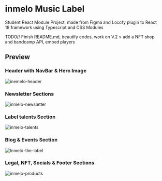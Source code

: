 # inmelo Music Label

Student React Module Project, made from Figma and Locofy plugin to React 18 framework using Typescript and CSS Modules

TODO// Finish README.md, beautify codes, work on V.2  > add a NFT shop and bandcamp API, embed players

## Preview

### Header with NavBar & Hero Image

![inemelo-header](https://user-images.githubusercontent.com/90310689/174885026-f51b0ea1-4a70-4742-8e06-d22937663ba9.png)

### Newsletter Sections

![inmelo-newsletter](https://user-images.githubusercontent.com/90310689/174885360-b29bcd13-e34d-4f50-b0f1-f0016c792fd5.png)

### Label talents Section

![inmelo-talents](https://user-images.githubusercontent.com/90310689/174885762-d7a3e76e-3762-4aa9-8de4-518b2f93bcb5.png)

### Blog & Events Section

![Inmelo-the-label](https://user-images.githubusercontent.com/90310689/174886655-af88a107-47ed-4c01-ab39-adf49a6fa552.png)

### Legal, NFT, Socials & Footer Sections

![inmelo-products](https://user-images.githubusercontent.com/90310689/174886671-b806263e-3ee9-4ffd-a805-541734f412f6.png)
